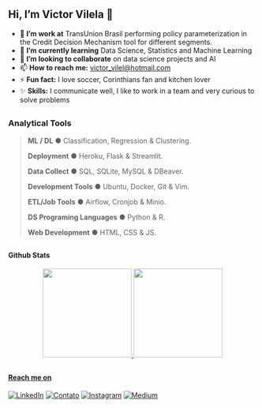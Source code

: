 ## Hi, I’m Victor Vilela 👋
  
- 🔭 **I’m work at** TransUnion Brasil performing policy parameterization in the Credit Decision Mechanism tool for different segments.
- 🌱 **I’m currently learning** Data Science, Statistics and Machine Learning
- 👯 **I’m looking to collaborate** on data science projects and AI
- 📫 **How to reach me:** victor_vilel@hotmail.com
- ⚡ **Fun fact:** I love soccer, Corinthians fan and kitchen lover
- ✨ **Skills:** I communicate well, I like to work in a team and very curious to solve problems

##

### Analytical Tools


> **ML / DL** ● Classification, Regression & Clustering.
> 
> **Deployment** ● Heroku, Flask & Streamlit.
> 
> **Data Collect** ● SQL, SQLite, MySQL & DBeaver.
> 
> **Development Tools** ● Ubuntu, Docker, Git & Vim.
>
> **ETL/Job Tools** ● Airflow, Cronjob & Minio.
> 
> **DS Programing Languages** ● Python & R.
> 
> **Web Development** ● HTML, CSS & JS.

##

#### Github Stats

<div align="center">
  <a href="https://github.com/victor-vilela">
  <img height="180em" src="https://github-readme-stats.vercel.app/api?username=victor-vilela&show_icons=true&theme=apprentice&include_all_commits=true&count_private=true"/>
  <img height="180em" src="https://github-readme-stats.vercel.app/api/top-langs/?username=victor-vilela&layout=compact&langs_count=7&theme=apprentice"/>
</div>

##
          
#### Reach me on

[![LinkedIn](https://img.shields.io/badge/linkedin-%230077B5.svg?style=for-the-badge&logo=linkedin&logoColor=white)](https://linkedin.com/in/vilelavictor)
[![Contato](https://img.shields.io/badge/-Contato-%23333?style=for-the-badge&logo=gmail&logoColor=white)](mailto:victor_vilel@hotmail.com)
[![Instagram](https://img.shields.io/badge/instagram-%23E4405F.svg?style=for-the-badge&logo=Instagram&logoColor=white)](https://instagram.com/victorvilela_)
[![Medium](https://img.shields.io/badge/medium-000000?style=for-the-badge&logo=medium&logoColor=white)](https://medium.com/@victorvilela_)
